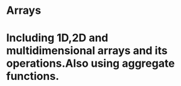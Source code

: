
# Arrays
# Including 1D,2D and multidimensional arrays and its operations.Also using aggregate functions.